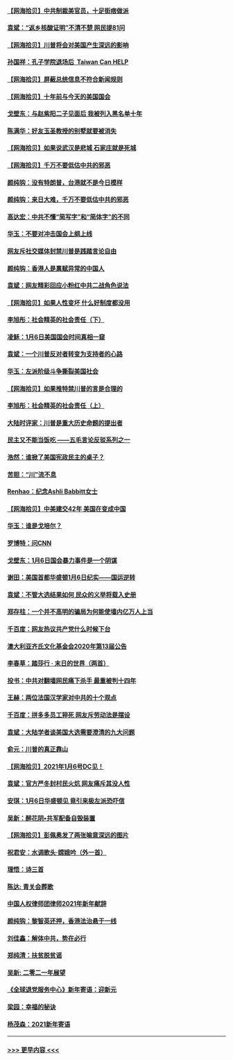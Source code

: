 #### [【网海拾贝】中共制裁美官员，十足街痞做派](../pages/nsc993/n12705115.md?t=01230751) 
#### [袁斌：“返乡核酸证明”不清不楚 网民提81问](../pages/nsc993/n12704982.md?t=01230751) 
#### [【网海拾贝】川普将会对美国产生深远的影响](../pages/nsc993/n12703045.md?t=01230751) 
#### [孙国祥：孔子学院退场后  Taiwan Can HELP](../pages/nsc993/n12702430.md?t=01230751) 
#### [【网海拾贝】屏蔽总统信息不符合新闻规则](../pages/nsc993/n12699998.md?t=01230751) 
#### [【网海拾贝】十年前与今天的美国国会](../pages/nsc993/n12696993.md?t=01230751) 
#### [戈壁东：与赵紫阳二子见面后 我被列入黑名单十年](../pages/nsc993/n12696215.md?t=01230751) 
#### [陈满华：好友玉圣教授的别墅就要被消失](../pages/nsc993/n12695411.md?t=01230751) 
#### [【网海拾贝】如果说武汉是悲城 石家庄就是死城](../pages/nsc993/n12694589.md?t=01230751) 
#### [【网海拾贝】千万不要低估中共的邪恶](../pages/nsc993/n12692771.md?t=01230751) 
#### [颜纯钩：没有特朗普，台港就不是今日模样](../pages/nsc993/n12692678.md?t=01230751) 
#### [颜纯钩：来日大难，千万不要低估中共的邪恶](../pages/nsc993/n12692080.md?t=01230751) 
#### [高达宏：中共不懂“简写字”和“简体字”的不同](../pages/nsc993/n12692068.md?t=01230751) 
#### [华玉：不要对冲击国会上纲上线](../pages/nsc993/n12689948.md?t=01230751) 
#### [网友斥社交媒体封禁川普是践踏言论自由](../pages/nsc993/n12687482.md?t=01230751) 
#### [颜纯钩：香港人是禀赋异常的中国人](../pages/nsc993/n12685142.md?t=01230751) 
#### [袁斌：网友精彩回应小粉红中共二战角色说法](../pages/nsc993/n12684994.md?t=01230751) 
#### [【网海拾贝】如果人性变坏 什么好制度都没用](../pages/nsc993/n12683000.md?t=01230751) 
#### [李旭彤：社会精英的社会责任（下）](../pages/nsc993/n12680604.md?t=01230751) 
#### [凌稣：1月6日美国国会时间真相一窥](../pages/nsc993/n12682780.md?t=01230751) 
#### [袁斌：一个川普反对者转变为支持者的心路](../pages/nsc993/n12682700.md?t=01230751) 
#### [华玉：左派阶级斗争撕裂美国社会](../pages/nsc993/n12681226.md?t=01230751) 
#### [【网海拾贝】如果推特禁川普的言是合理的](../pages/nsc993/n12681232.md?t=01230751) 
#### [李旭彤：社会精英的社会责任（上）](../pages/nsc993/n12680501.md?t=01230751) 
#### [大陆时评家：川普是重大历史命题的提出者](../pages/nsc993/n12679904.md?t=01230751) 
#### [民主又不能当饭吃 ——五毛言论反驳系列之一](../pages/nsc993/n12679877.md?t=01230751) 
#### [浩然：谁掀了美国宪政民主的桌子？](../pages/nsc993/n12679850.md?t=01230751) 
#### [苦胆：“川”流不息](../pages/nsc993/n12678388.md?t=01230751) 
#### [Renhao：纪念Ashli Babbitt女士](../pages/nsc993/n12678359.md?t=01230751) 
#### [【网海拾贝】中美建交42年 美国在变成中国](../pages/nsc993/n12678324.md?t=01230751) 
#### [华玉：谁是戈培尔？](../pages/nsc993/n12677515.md?t=01230751) 
#### [罗博特：问CNN](../pages/nsc993/n12677172.md?t=01230751) 
#### [戈壁东：1月6日国会暴力事件是一个阴谋](../pages/nsc993/n12674639.md?t=01230751) 
#### [谢田：美国首都华盛顿1月6日纪实——国运逆转](../pages/nsc993/n12673190.md?t=01230751) 
#### [袁斌：不管大选结果如何 民众的义举将载入史册](../pages/nsc993/n12672787.md?t=01230751) 
#### [郑存柱：一个并不高明的骗局为何能使墙内亿万人上当](../pages/nsc993/n12671449.md?t=01230751) 
#### [千百度：网友热议共产党什么时候下台](../pages/nsc993/n12670442.md?t=01230751) 
#### [澳大利亚齐氏文化基金会2020年第13届公告](../pages/nsc993/n12670273.md?t=01230751) 
#### [李春草：踏莎行 · 末日的世界（两首）](../pages/nsc993/n12670253.md?t=01230751) 
#### [投书：中共对翻墙网民痛下杀手 最重被判十四年](../pages/nsc993/n12670190.md?t=01230751) 
#### [王赫：两位法国汉学家对中共的十个观点](../pages/nsc993/n12669593.md?t=01230751) 
#### [千百度：拼多多员工猝死 网友斥劳动法是摆设](../pages/nsc993/n12668081.md?t=01230751) 
#### [袁斌：大陆学者谈美国大选需要澄清的九大问题](../pages/nsc993/n12668023.md?t=01230751) 
#### [俞元：川普的真正靠山](../pages/nsc993/n12668000.md?t=01230751) 
#### [【网海拾贝】2021年1月6号DC见！](../pages/nsc993/n12664957.md?t=01230751) 
#### [袁斌：官方严冬封村民火炕 网友痛斥其没人性](../pages/nsc993/n12664882.md?t=01230751) 
#### [安琪：1月6日华盛顿见 竟引来极左派恐吓信](../pages/nsc993/n12664831.md?t=01230751) 
#### [吴新：醉花阴•共军配备自毁装置](../pages/nsc993/n12664766.md?t=01230751) 
#### [【网海拾贝】彭佩奥发了两张喻意深远的图片](../pages/nsc993/n12663515.md?t=01230751) 
#### [祝君安：水调歌头·嫦娥吟（外一首）](../pages/nsc993/n12663345.md?t=01230751) 
#### [理悟：诗三首](../pages/nsc993/n12663334.md?t=01230751) 
#### [陈达: 青关会葬歌](../pages/nsc993/n12663305.md?t=01230751) 
#### [中国人权律师团律师2021年新年献辞](../pages/nsc993/n12661792.md?t=01230751) 
#### [颜纯钩：黎智英还押，香港法治悬于一线](../pages/nsc993/n12661371.md?t=01230751) 
#### [刘佳鑫：解体中共，势在必行](../pages/nsc993/n12661335.md?t=01230751) 
#### [郑纯清：扶贫脱贫谣](../pages/nsc993/n12658729.md?t=01230751) 
#### [吴新: 二零二一年展望](../pages/nsc993/n12658664.md?t=01230751) 
#### [《全球退党服务中心》新年寄语：迎新元](../pages/nsc993/n12658408.md?t=01230751) 
#### [梁园：幸福的秘诀](../pages/nsc993/n12658061.md?t=01230751) 
#### [杨茂森：2021新年寄语](../pages/nsc993/n12658128.md?t=01230751) 

----
#### [ >>> 更早内容 <<< ](../indexes/nsc993-earlier.md)
